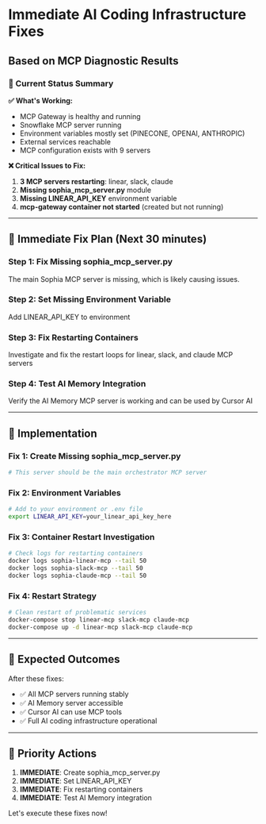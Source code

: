 # Immediate AI Coding Infrastructure Fixes
## Based on MCP Diagnostic Results

### 🎯 Current Status Summary

**✅ What's Working:**
- MCP Gateway is healthy and running
- Snowflake MCP server running
- Environment variables mostly set (PINECONE, OPENAI, ANTHROPIC)
- External services reachable
- MCP configuration exists with 9 servers

**❌ Critical Issues to Fix:**
1. **3 MCP servers restarting**: linear, slack, claude
2. **Missing sophia_mcp_server.py** module
3. **Missing LINEAR_API_KEY** environment variable
4. **mcp-gateway container not started** (created but not running)

---

## 🚀 Immediate Fix Plan (Next 30 minutes)

### Step 1: Fix Missing sophia_mcp_server.py
The main Sophia MCP server is missing, which is likely causing issues.

### Step 2: Set Missing Environment Variable
Add LINEAR_API_KEY to environment

### Step 3: Fix Restarting Containers
Investigate and fix the restart loops for linear, slack, and claude MCP servers

### Step 4: Test AI Memory Integration
Verify the AI Memory MCP server is working and can be used by Cursor AI

---

## 🔧 Implementation

### Fix 1: Create Missing sophia_mcp_server.py
```python
# This server should be the main orchestrator MCP server
```

### Fix 2: Environment Variables
```bash
# Add to your environment or .env file
export LINEAR_API_KEY=your_linear_api_key_here
```

### Fix 3: Container Restart Investigation
```bash
# Check logs for restarting containers
docker logs sophia-linear-mcp --tail 50
docker logs sophia-slack-mcp --tail 50
docker logs sophia-claude-mcp --tail 50
```

### Fix 4: Restart Strategy
```bash
# Clean restart of problematic services
docker-compose stop linear-mcp slack-mcp claude-mcp
docker-compose up -d linear-mcp slack-mcp claude-mcp
```

---

## 🎯 Expected Outcomes

After these fixes:
- ✅ All MCP servers running stably
- ✅ AI Memory server accessible
- ✅ Cursor AI can use MCP tools
- ✅ Full AI coding infrastructure operational

---

## 🚨 Priority Actions

1. **IMMEDIATE**: Create sophia_mcp_server.py
2. **IMMEDIATE**: Set LINEAR_API_KEY
3. **IMMEDIATE**: Fix restarting containers
4. **IMMEDIATE**: Test AI Memory integration

Let's execute these fixes now!
